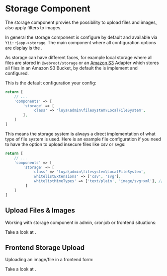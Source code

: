 # Storage Component

The storage component provies the possibility to upload files and images, also apply filters to images.

In general the storage component is configure by default and available via `Yii::$app->storage`. The main component where all configuration options are display is the <class name="luya\admin\storage\BaseFileSystemStorage" />.

As storage can have different faces, for example local storage where all files are stored in `@webroot/storage` or an [Amazon S3](https://github.com/luyadev/luya-aws) Adapter which stores all files in an Amazon S3 Bucket, by default the <class name="luya\admin\filesystem\LocalFileSystem" /> is implement and configured.

This is the default configuration your config:

```php
return [
    // ...
    'components' => [
        'storage' => [
            'class' => 'luya\admin\filesystem\LocalFileSystem',
        ],
    ]
]
```

This means the storage system is always a direct implementation of what type of file system is used. Here is an example file configuration if you need to have the option to upload insecure files like csv or svgs:

```php
return [
    // ...
    'components' => [
        'storage' => [
            'class' => 'luya\admin\filesystem\LocalFileSystem',
            'whitelistExtensions' => ['csv', 'svg'],
            'whitelistMimeTypes' => ['text/plain', 'image/svg+xml'], // as this is the mime type for csv files
         ]
    ]
]
```

## Upload Files & Images

Working with storage component in admin, cronjob or frontend situations:

Take a look at <class name="luya\admin\storage\BaseFileSystemStorage" />.

## Frontend Storage Upload

Uploading an image/file in a frontend form:

Take a look at <class name="luya\admin\ngrest\validators\StorageUploadValidator" />.

